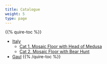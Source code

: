 ```yaml
---
title: Catalogue
weight: 5
type: page
---
```

{{% quire-toc %}}
- [Italy](/catalogue/italy/)
  - [Cat 1. Mosaic Floor with Head of Medusa](/catalogue/1/)
  - [Cat 2. Mosaic Floor with Bear Hunt](/catalogue/1/)
- [Gaul](/catalogue/gaul/)
{{% /quire-toc %}}
